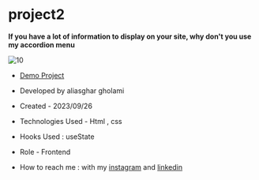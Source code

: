# project2

**If you have a lot of information to display on your site, why don't you use my accordion menu**

![10](https://github.com/aliasghardev/project2/assets/144837096/ad84e4fa-600f-452c-b442-c63bef487281)

- [Demo Project](https://aliasghardev.github.io/project2/)

- Developed by aliasghar gholami

- Created - 2023/09/26

- Technologies Used - Html , css 

- Hooks Used : useState 

- Role - Frontend

- How to reach me : with my [instagram](https://www.instagram.com/aliasghar.gholami_dev) and [linkedin](https://www.linkedin.com/in/aliasghar-gholami-a1229a290)
